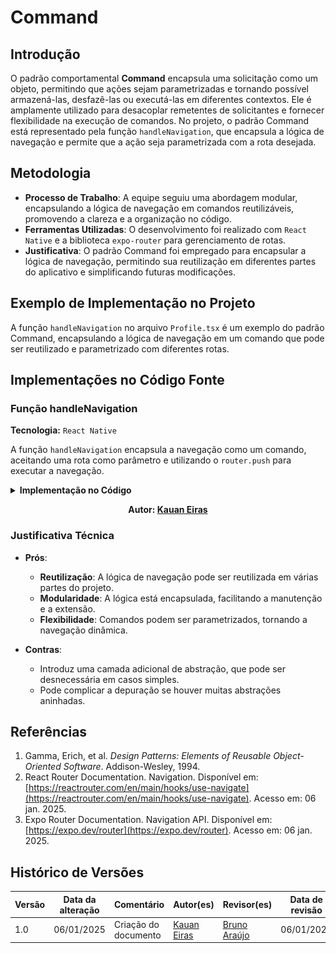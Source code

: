 # Command

## Introdução

O padrão comportamental **Command** encapsula uma solicitação como um objeto, permitindo que ações sejam parametrizadas e tornando possível armazená-las, desfazê-las ou executá-las em diferentes contextos. Ele é amplamente utilizado para desacoplar remetentes de solicitantes e fornecer flexibilidade na execução de comandos. No projeto, o padrão Command está representado pela função `handleNavigation`, que encapsula a lógica de navegação e permite que a ação seja parametrizada com a rota desejada.

## Metodologia

- **Processo de Trabalho**: A equipe seguiu uma abordagem modular, encapsulando a lógica de navegação em comandos reutilizáveis, promovendo a clareza e a organização no código.
- **Ferramentas Utilizadas**: O desenvolvimento foi realizado com `React Native` e a biblioteca `expo-router` para gerenciamento de rotas.
- **Justificativa**: O padrão Command foi empregado para encapsular a lógica de navegação, permitindo sua reutilização em diferentes partes do aplicativo e simplificando futuras modificações.

## Exemplo de Implementação no Projeto

A função `handleNavigation` no arquivo `Profile.tsx` é um exemplo do padrão Command, encapsulando a lógica de navegação em um comando que pode ser reutilizado e parametrizado com diferentes rotas.

## Implementações no Código Fonte

### Função handleNavigation

**Tecnologia:** `React Native`

A função `handleNavigation` encapsula a navegação como um comando, aceitando uma rota como parâmetro e utilizando o `router.push` para executar a navegação.

<details>
<summary><b>Implementação no Código</b></summary>

![Command - Profile](assets/Command%20-%20Profile.png)

</details>

<center>

**Autor: [Kauan Eiras](https://github.com/kauaneiras)**

</center>

### Justificativa Técnica

- **Prós**:
  - **Reutilização**: A lógica de navegação pode ser reutilizada em várias partes do projeto.
  - **Modularidade**: A lógica está encapsulada, facilitando a manutenção e a extensão.
  - **Flexibilidade**: Comandos podem ser parametrizados, tornando a navegação dinâmica.

- **Contras**:
  - Introduz uma camada adicional de abstração, que pode ser desnecessária em casos simples.
  - Pode complicar a depuração se houver muitas abstrações aninhadas.

## Referências

1. Gamma, Erich, et al. *Design Patterns: Elements of Reusable Object-Oriented Software*. Addison-Wesley, 1994.
2. React Router Documentation. Navigation. Disponível em: [https://reactrouter.com/en/main/hooks/use-navigate](https://reactrouter.com/en/main/hooks/use-navigate). Acesso em: 06 jan. 2025.
3. Expo Router Documentation. Navigation API. Disponível em: [https://expo.dev/router](https://expo.dev/router). Acesso em: 06 jan. 2025.

## Histórico de Versões

| Versão | Data da alteração | Comentário                     | Autor(es)                                    | Revisor(es) | Data de revisão |
|--------|-------------------|-------------------------------|---------------------------------------------|-------------|-----------------|
| 1.0    | 06/01/2025        | Criação do documento          | [Kauan Eiras](https://github.com/kauaneiras) |   [Bruno Araújo](https://github.com/cva)           |     06/01/2025            |